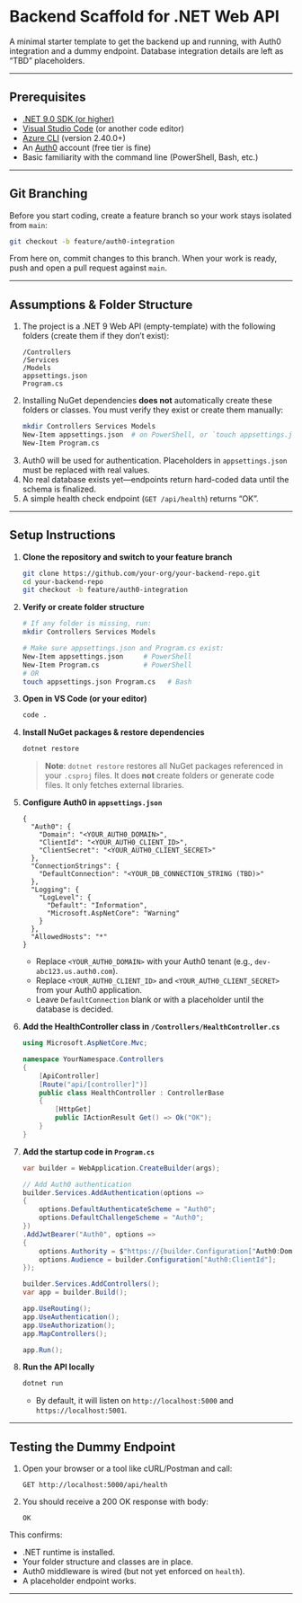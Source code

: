 # Backend Scaffold for .NET Web API

A minimal starter template to get the backend up and running, with Auth0 integration and a dummy endpoint. Database integration details are left as “TBD” placeholders.

---

## Prerequisites

- [.NET 9.0 SDK (or higher)](https://dotnet.microsoft.com/download)  
- [Visual Studio Code](https://code.visualstudio.com/) (or another code editor)  
- [Azure CLI](https://docs.microsoft.com/cli/azure/install-azure-cli) (version 2.40.0+)  
- An [Auth0](https://auth0.com/) account (free tier is fine)  
- Basic familiarity with the command line (PowerShell, Bash, etc.)  

---

## Git Branching

Before you start coding, create a feature branch so your work stays isolated from `main`:

```bash
git checkout -b feature/auth0-integration
```

From here on, commit changes to this branch. When your work is ready, push and open a pull request against `main`.

---

## Assumptions & Folder Structure

1. The project is a .NET 9 Web API (empty-template) with the following folders (create them if they don’t exist):
   ```
   /Controllers
   /Services
   /Models
   appsettings.json
   Program.cs
   ```
2. Installing NuGet dependencies **does not** automatically create these folders or classes. You must verify they exist or create them manually:
   ```bash
   mkdir Controllers Services Models
   New-Item appsettings.json  # on PowerShell, or `touch appsettings.json` on Bash
   New-Item Program.cs
   ```
3. Auth0 will be used for authentication. Placeholders in `appsettings.json` must be replaced with real values.  
4. No real database exists yet—endpoints return hard-coded data until the schema is finalized.  
5. A simple health check endpoint (`GET /api/health`) returns “OK”.

---

## Setup Instructions

1. **Clone the repository and switch to your feature branch**  
   ```bash
   git clone https://github.com/your-org/your-backend-repo.git
   cd your-backend-repo
   git checkout -b feature/auth0-integration
   ```
2. **Verify or create folder structure**  
   ```bash
   # If any folder is missing, run:
   mkdir Controllers Services Models

   # Make sure appsettings.json and Program.cs exist:
   New-Item appsettings.json     # PowerShell
   New-Item Program.cs           # PowerShell
   # OR
   touch appsettings.json Program.cs   # Bash
   ```

3. **Open in VS Code (or your editor)**  
   ```bash
   code .
   ```

4. **Install NuGet packages & restore dependencies**  
   ```bash
   dotnet restore
   ```
   > **Note**: `dotnet restore` restores all NuGet packages referenced in your `.csproj` files. It does **not** create folders or generate code files. It only fetches external libraries.

5. **Configure Auth0 in `appsettings.json`**  
   ```jsonc
   {
     "Auth0": {
       "Domain": "<YOUR_AUTH0_DOMAIN>",
       "ClientId": "<YOUR_AUTH0_CLIENT_ID>",
       "ClientSecret": "<YOUR_AUTH0_CLIENT_SECRET>"
     },
     "ConnectionStrings": {
       "DefaultConnection": "<YOUR_DB_CONNECTION_STRING (TBD)>"
     },
     "Logging": {
       "LogLevel": {
         "Default": "Information",
         "Microsoft.AspNetCore": "Warning"
       }
     },
     "AllowedHosts": "*"
   }
   ```
   - Replace `<YOUR_AUTH0_DOMAIN>` with your Auth0 tenant (e.g., `dev-abc123.us.auth0.com`).  
   - Replace `<YOUR_AUTH0_CLIENT_ID>` and `<YOUR_AUTH0_CLIENT_SECRET>` from your Auth0 application.  
   - Leave `DefaultConnection` blank or with a placeholder until the database is decided.

6. **Add the HealthController class in `/Controllers/HealthController.cs`**  
   ```csharp
   using Microsoft.AspNetCore.Mvc;

   namespace YourNamespace.Controllers
   {
       [ApiController]
       [Route("api/[controller]")]
       public class HealthController : ControllerBase
       {
           [HttpGet]
           public IActionResult Get() => Ok("OK");
       }
   }
   ```

7. **Add the startup code in `Program.cs`**  
   ```csharp
   var builder = WebApplication.CreateBuilder(args);

   // Add Auth0 authentication
   builder.Services.AddAuthentication(options =>
   {
       options.DefaultAuthenticateScheme = "Auth0";
       options.DefaultChallengeScheme = "Auth0";
   })
   .AddJwtBearer("Auth0", options =>
   {
       options.Authority = $"https://{builder.Configuration["Auth0:Domain"]}/";
       options.Audience = builder.Configuration["Auth0:ClientId"];
   });

   builder.Services.AddControllers();
   var app = builder.Build();

   app.UseRouting();
   app.UseAuthentication();
   app.UseAuthorization();
   app.MapControllers();

   app.Run();
   ```

8. **Run the API locally**  
   ```bash
   dotnet run
   ```
   - By default, it will listen on `http://localhost:5000` and `https://localhost:5001`.

---

## Testing the Dummy Endpoint

1. Open your browser or a tool like cURL/Postman and call:
   ```
   GET http://localhost:5000/api/health
   ```
2. You should receive a 200 OK response with body:
   ```
   OK
   ```

This confirms:
- .NET runtime is installed.
- Your folder structure and classes are in place.
- Auth0 middleware is wired (but not yet enforced on `health`).
- A placeholder endpoint works.

---
